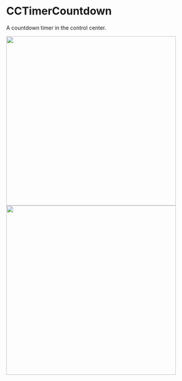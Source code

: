 # CCTimerCountdown
A countdown timer in the control center.

<img height="450px" src="https://i.imgur.com/aXBhSZ2.png" /> <img height="450px" src="https://i.imgur.com/htKK69J.jpg" />
